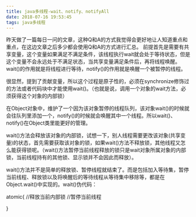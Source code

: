 ```yaml
---
title: java多线程-wait、notify、notifyAll
date: 2018-07-16 19:53:45
tags: java多线程
---
```


昨天做了一篇每日一问的文章，这种Q和A的方式我觉得会更好地让人知道重点和重点，在这边文章之后多少都会使用Q和A的方式进行汇总。
前提首先是需要有共享变量，这个变量如果满足不满足条件，该线程执行wait就会处于等待状态，但是这个变量不会永远处于不满足状态，当共享变量满足条件后，再将线程唤醒。wait()的作用就是将线程进行等待，notify()的作用就是唤醒一个被暂停的线程。

很显然，提到了贡献变量，所以这个过程是原子性的，必须在synchronize修饰过的方法或者代码块中才能使用wait()。（也就是说，调用一个对象的wait方法，必须获得这个对象的内部锁）

在Object对象中，维护了一个因为该对象暂停的线程队列，该对象wait()的时候就会往队列里添加一个，notify()的时候就会唤醒其中一个线程。所以wait()、notify()在Object类里能更好的管理。

wait()方法会释放该对象的内部锁，试想一下，别人线程需要更改该对象(共享变量)的状态，首先需要获取该对象的锁，如果wait()方法不释放锁，其他线程又怎么能获得锁呢。（wait()方法暂停当前线程释放的锁只是wait对象所属对象的内部锁，当前线程持有的其他锁、显示锁并不会因此而释放）。

wait()方法并不是简单的释放锁、暂停线程就结束了。而是包括加入等待集，暂停当前线程、释放锁以及将唤醒后的等待线程从等待集中移除等，都是在Object.wait()中实现的。wait()伪代码：

atomic{
	//释放当前内部锁
	//暂停当前线程
	


}


